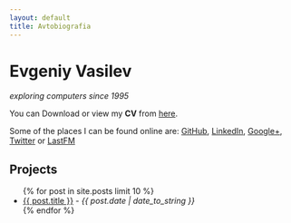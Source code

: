 ```yaml
---
layout: default
title: Avtobiografia
---
```


<div id="card">
  <h1>Evgeniy Vasilev</h1>
  <em>exploring computers since 1995</em>
</div>

You can Download or view my **CV** from [here](/cv.html).

Some of the places I can be found online are:
 [GitHub](https://github.com/aquilax),
 [LinkedIn](http://bg.linkedin.com/in/aquilax),
 [Google+](https://plus.google.com/103587746021296602888),
 [Twitter](http://twitter.com/aquilax) or
 [LastFM](http://www.last.fm/user/aquilax)

<div id="projects">
  <h2>Projects</h2>
  <ul>
    {% for post in site.posts limit 10 %}
      <li><a href="{{ post.url }}">{{ post.title }}</a> - <em>{{ post.date | date_to_string }}</em></li>
    {% endfor %}
  </ul>
</div>
